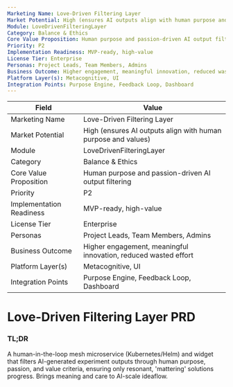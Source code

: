 ```yaml
---
Marketing Name: Love-Driven Filtering Layer
Market Potential: High (ensures AI outputs align with human purpose and values)
Module: LoveDrivenFilteringLayer
Category: Balance & Ethics
Core Value Proposition: Human purpose and passion-driven AI output filtering
Priority: P2
Implementation Readiness: MVP-ready, high-value
License Tier: Enterprise
Personas: Project Leads, Team Members, Admins
Business Outcome: Higher engagement, meaningful innovation, reduced wasted effort
Platform Layer(s): Metacognitive, UI
Integration Points: Purpose Engine, Feedback Loop, Dashboard
---
```


| Field                   | Value                                                                 |
|------------------------|-----------------------------------------------------------------------|
| Marketing Name         | Love-Driven Filtering Layer                                            |
| Market Potential       | High (ensures AI outputs align with human purpose and values)          |
| Module                 | LoveDrivenFilteringLayer                                               |
| Category               | Balance & Ethics                                                       |
| Core Value Proposition | Human purpose and passion-driven AI output filtering                   |
| Priority               | P2                                                                    |
| Implementation Readiness| MVP-ready, high-value                                                  |
| License Tier           | Enterprise                                                            |
| Personas               | Project Leads, Team Members, Admins                                    |
| Business Outcome       | Higher engagement, meaningful innovation, reduced wasted effort         |
| Platform Layer(s)      | Metacognitive, UI                                                      |
| Integration Points     | Purpose Engine, Feedback Loop, Dashboard                               |

# Love-Driven Filtering Layer PRD

### TL;DR

A human-in-the-loop mesh microservice (Kubernetes/Helm) and widget that filters AI-generated experiment outputs through human purpose, passion, and value criteria, ensuring only resonant, 'mattering' solutions progress. Brings meaning and care to AI-scale ideaflow. 